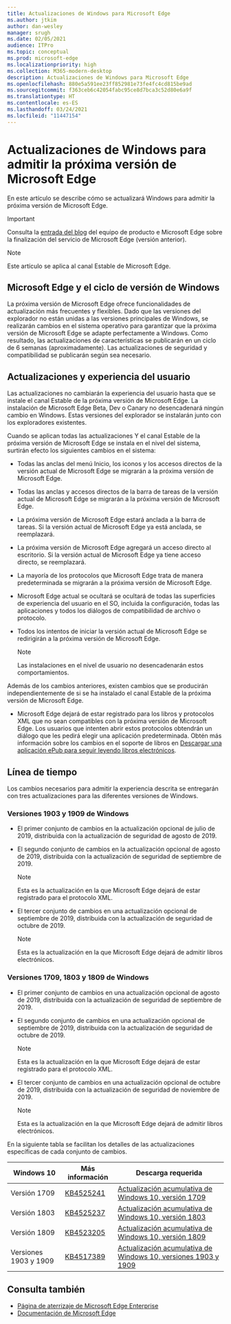 ```yaml
---
title: Actualizaciones de Windows para Microsoft Edge
ms.author: jtkim
author: dan-wesley
manager: srugh
ms.date: 02/05/2021
audience: ITPro
ms.topic: conceptual
ms.prod: microsoft-edge
ms.localizationpriority: high
ms.collection: M365-modern-desktop
description: Actualizaciones de Windows para Microsoft Edge
ms.openlocfilehash: 880e5a591ee23ff852981e73fe4fc4cd815be9ad
ms.sourcegitcommit: f363ceb6c42054fabc95ce8d7bca3c52d80e6a9f
ms.translationtype: HT
ms.contentlocale: es-ES
ms.lasthandoff: 03/24/2021
ms.locfileid: "11447154"
---
```

# <a name="windows-updates-to-support-the-next-version-of-microsoft-edge"></a>Actualizaciones de Windows para admitir la próxima versión de Microsoft Edge

En este artículo se describe cómo se actualizará Windows para admitir la próxima versión de Microsoft Edge.

> [!IMPORTANT]
> Consulta la [entrada del blog](https://aka.ms/EdgeLegacyEOS) del equipo de producto e Microsoft Edge sobre la finalización del servicio de Microsoft Edge (versión anterior).

> [!NOTE]
> Este artículo se aplica al canal Estable de Microsoft Edge.

## <a name="microsoft-edge-and-the-windows-release-cycle"></a>Microsoft Edge y el ciclo de versión de Windows

La próxima versión de Microsoft Edge ofrece funcionalidades de actualización más frecuentes y flexibles. Dado que las versiones del explorador no están unidas a las versiones principales de Windows, se realizarán cambios en el sistema operativo para garantizar que la próxima versión de Microsoft Edge se adapte perfectamente a Windows. Como resultado, las actualizaciones de características se publicarán en un ciclo de 6 semanas (aproximadamente). Las actualizaciones de seguridad y compatibilidad se publicarán según sea necesario.

## <a name="updates-and-the-user-experience"></a>Actualizaciones y experiencia del usuario

Las actualizaciones no cambiarán la experiencia del usuario hasta que se instale el canal Estable de la próxima versión de Microsoft Edge. La instalación de Microsoft Edge Beta, Dev o Canary no desencadenará ningún cambio en Windows. Estas versiones del explorador se instalarán junto con los exploradores existentes.

Cuando se aplican todas las actualizaciones Y el canal Estable de la próxima versión de Microsoft Edge se instala en el nivel del sistema, surtirán efecto los siguientes cambios en el sistema:

- Todas las anclas del menú Inicio, los iconos y los accesos directos de la versión actual de Microsoft Edge se migrarán a la próxima versión de Microsoft Edge.
- Todas las anclas y accesos directos de la barra de tareas de la versión actual de Microsoft Edge se migrarán a la próxima versión de Microsoft Edge.
- La próxima versión de Microsoft Edge estará anclada a la barra de tareas. Si la versión actual de Microsoft Edge ya está anclada, se reemplazará.
- La próxima versión de Microsoft Edge agregará un acceso directo al escritorio. Si la versión actual de Microsoft Edge ya tiene acceso directo, se reemplazará.
- La mayoría de los protocolos que Microsoft Edge trata de manera predeterminada se migrarán a la próxima versión de Microsoft Edge.
- Microsoft Edge actual se ocultará se ocultará de todas las superficies de experiencia del usuario en el SO, incluida la configuración, todas las aplicaciones y todos los diálogos de compatibilidad de archivo o protocolo.
- Todos los intentos de iniciar la versión actual de Microsoft Edge se redirigirán a la próxima versión de Microsoft Edge.

  > [!NOTE]
  > Las instalaciones en el nivel de usuario no desencadenarán estos comportamientos.

Además de los cambios anteriores, existen cambios que se producirán independientemente de si se ha instalado el canal Estable de la próxima versión de Microsoft Edge.

- Microsoft Edge dejará de estar registrado para los libros y protocolos XML que no sean compatibles con la próxima versión de Microsoft Edge. Los usuarios que intenten abrir estos protocolos obtendrán un diálogo que les pedirá elegir una aplicación predeterminada. Obtén más información sobre los cambios en el soporte de libros en [Descargar una aplicación ePub para seguir leyendo libros electrónicos](https://nam06.safelinks.protection.outlook.com/?url=https%3A%2F%2Fsupport.microsoft.com%2Fhelp%2F4517840&data=02%7C01%7Cv-danwes%40microsoft.com%7Cc9f8571b880549c30fcf08d72be5eaf9%7C72f988bf86f141af91ab2d7cd011db47%7C1%7C0%7C637026138803983526&sdata=qtb3DvVZQ6H%2FFXnBievkl%2B%2BngAQXwl340PcH8kRc3y4%3D&reserved=0).

## <a name="timeline"></a>Línea de tiempo

Los cambios necesarios para admitir la experiencia descrita se entregarán con tres actualizaciones para las diferentes versiones de Windows.

### <a name="windows-versions-1903-and-1909"></a>Versiones 1903 y 1909 de Windows

- El primer conjunto de cambios en la actualización opcional de julio de 2019, distribuida con la actualización de seguridad de agosto de 2019.
- El segundo conjunto de cambios en la actualización opcional de agosto de 2019, distribuida con la actualización de seguridad de septiembre de 2019.

  > [!NOTE]
  > Esta es la actualización en la que Microsoft Edge dejará de estar registrado para el protocolo XML.

- El tercer conjunto de cambios en una actualización opcional de septiembre de 2019, distribuida con la actualización de seguridad de octubre de 2019.

  > [!NOTE]
  > Esta es la actualización en la que Microsoft Edge dejará de admitir libros electrónicos.

### <a name="windows-versions-1709-1803-and-1809"></a>Versiones 1709, 1803 y 1809 de Windows

- El primer conjunto de cambios en una actualización opcional de agosto de 2019, distribuida con la actualización de seguridad de septiembre de 2019.
- El segundo conjunto de cambios en una actualización opcional de septiembre de 2019, distribuida con la actualización de seguridad de octubre de 2019.

  > [!NOTE]
  > Esta es la actualización en la que Microsoft Edge dejará de estar registrado para el protocolo XML.

- El tercer conjunto de cambios en una actualización opcional de octubre de 2019, distribuida con la actualización de seguridad de noviembre de 2019.

  > [!NOTE]
  > Esta es la actualización en la que Microsoft Edge dejará de admitir libros electrónicos.

En la siguiente tabla se facilitan los detalles de las actualizaciones específicas de cada conjunto de cambios.

| Windows 10 | Más información | Descarga requerida |
|--|--|--|
| Versión 1709 | [KB4525241](https://support.microsoft.com/help/4525241/windows-10-update-kb4525241) | [Actualización acumulativa de Windows 10, versión 1709](https://www.catalog.update.microsoft.com/Search.aspx?q=4525241) |
| Versión 1803  | [KB4525237](https://support.microsoft.com/help/4525237/windows-10-update-kb4525237) | [Actualización acumulativa de Windows 10, versión 1803](https://www.catalog.update.microsoft.com/Search.aspx?q=KB4525237) |
| Versión 1809  | [KB4523205](https://support.microsoft.com/help/4523205/windows-10-update-kb4523205) | [Actualización acumulativa de Windows 10, versión 1809](https://www.catalog.update.microsoft.com/Search.aspx?q=4523205) |
| Versiones 1903 y 1909 |[KB4517389](https://support.microsoft.com/help/4517389/windows-10-update-kb4517389)  | [Actualización acumulativa de Windows 10, versiones 1903 y 1909](https://www.catalog.update.microsoft.com/Search.aspx?q=4517389) |

## <a name="see-also"></a>Consulta también

- [Página de aterrizaje de Microsoft Edge Enterprise](https://aka.ms/EdgeEnterprise)
- [Documentación de Microsoft Edge](./index.yml)